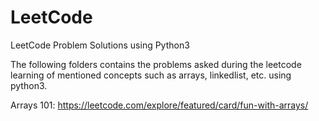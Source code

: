 # LeetCode
LeetCode Problem Solutions using Python3

The following folders contains the problems asked during the leetcode learning of mentioned concepts such as arrays, linkedlist, etc. using python3.

Arrays 101: https://leetcode.com/explore/featured/card/fun-with-arrays/